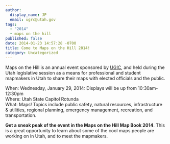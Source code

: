 ```yaml
---
author:
  display_name: JP
  email: ugrc@utah.gov
tags:
  - "2014"
  - maps on the hill
published: false
date: 2014-01-23 14:57:28 -0700
title: Come to Maps on the Hill 2014!
category: Uncategorized
---
```


<p>Maps on the Hill is an annual event sponsored by <a href="https://ugic.org/">UGIC</a>, and held during the Utah legislative session as a means for professional and student mapmakers in Utah to share their maps with elected officials and the public. </p>
<p>When: Wednesday, January 29, 2014: Displays will be up from 10:30am-12:30pm<br />
Where: Utah State Capitol Rotunda<br />
What: Maps! Topics include public safety, natural resources, infrastructure & utilities, regional planning, emergency management, recreation, and transportation.</p>
<p><strong>Get a sneak peak of the event in the Maps on the Hill Map Book 2014</strong>. This is a great opportunity to learn about some of the cool maps people are working on in Utah, and to meet the mapmakers.</p>
